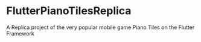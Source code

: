 # FlutterPianoTilesReplica
A Replica project of the very popular mobile game Piano Tiles on the Flutter Framework
